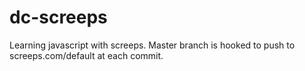 # dc-screeps
Learning javascript with screeps. Master branch is hooked to push to screeps.com/default at each commit.
